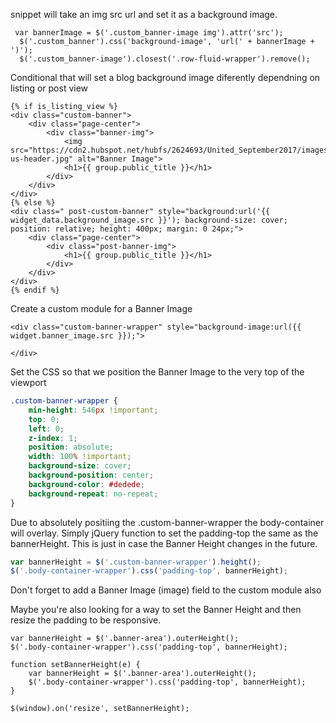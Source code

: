   snippet will take an img src url and set it as a background image.
 
 ```
  var bannerImage = $('.custom_banner-image img').attr('src');
   $('.custom_banner').css('background-image', 'url(' + bannerImage + ')');
   $('.custom_banner-image').closest('.row-fluid-wrapper').remove();
   ```
   
Conditional that will set a blog background image diferently dependning on listing or post view
```
{% if is_listing_view %}
<div class="custom-banner">
    <div class="page-center">
        <div class="banner-img">
    	    <img src="https://cdn2.hubspot.net/hubfs/2624693/United_September2017/images/about-us-header.jpg" alt="Banner Image">
            <h1>{{ group.public_title }}</h1>
    	</div>
    </div>
</div>
{% else %}
<div class=" post-custom-banner" style="background:url('{{ widget_data.background_image.src }}'); background-size: cover; position: relative; height: 400px; margin: 0 24px;">
    <div class="page-center">
        <div class="post-banner-img">
            <h1>{{ group.public_title }}</h1>
    	</div>
    </div>
</div>
{% endif %}
```

Create a custom module for a Banner Image 
```
<div class="custom-banner-wrapper" style="background-image:url({{ widget.banner_image.src }});">

</div>
```
Set the CSS so that we position the Banner Image to the very top of the viewport
```css
.custom-banner-wrapper {
    min-height: 546px !important;
    top: 0;
    left: 0;
    z-index: 1;
    position: absolute;
    width: 100% !important;
    background-size: cover;
    background-position: center;
    background-color: #dedede;
    background-repeat: no-repeat;
}
```
Due to absolutely positiing the .custom-banner-wrapper the body-container will overlay. Simply jQuery function to set the 
padding-top the same as the bannerHeight. This is just in case the Banner Height changes in the future. 
```javascript
var bannerHeight = $('.custom-banner-wrapper').height();
$('.body-container-wrapper').css('padding-top', bannerHeight);
```
Don't forget to add a Banner Image (image) field to the custom module also

Maybe you're also looking for a way to set the Banner Height and then resize the padding to be responsive. 
```
var bannerHeight = $('.banner-area').outerHeight();
$('.body-container-wrapper').css('padding-top', bannerHeight);

function setBannerHeight(e) {
	var bannerHeight = $('.banner-area').outerHeight();
	$('.body-container-wrapper').css('padding-top', bannerHeight);
}

$(window).on('resize', setBannerHeight);
```






